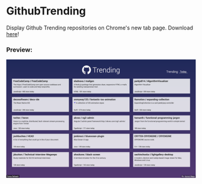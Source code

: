 # GithubTrending
Display Github Trending repositories on Chrome's new tab page. Download [here](https://chrome.google.com/webstore/detail/github-trending-new-tab/hadfajlepeojlkfmbhdioendpidkchfa)!

### Preview:
![Screenshot should load...](/images/screenshot.png)

